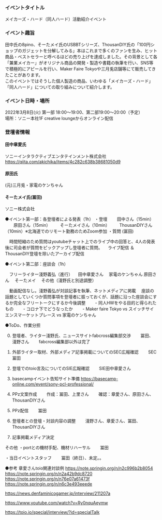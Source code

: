### イベントタイトル
メイカーズ・ハード（同人ハード）活動紹介イベント

### イベント趣旨
田中氏の8pino、そーたメイ氏のUSBBTシリーズ、ThousanDIY氏の「100円ショップのガジェットを分解してみる」本はこれまで多くのファンを生み、ヒット商品・ベストセラーと呼べるほどの売り上げを達成しました。その背景として各「兼業メイカー」がオリジナル商品の開発・製造や書籍の執筆を行い、SNS等で積極的にアピールを行い、Maker Faire Tokyoや三月兎店舗等にて販売してきたことがあります。  
このイベントではそうした個人製造の商品、いわゆる「メイカーズ・ハード」「同人ハード」についての取り組みについて紹介します。

### イベント日時・場所
2022年3月8日(火) 第一部 18:00～19:00、第二部19:00～20:00（予定）  
場所：ソニー本社1F creative loungeからオンライン配信  

### 登壇者情報
#### 田中章愛氏
ソニーインタラクティブエンタテインメント株式会社  
https://qiita.com/akichika/items/4c282c638b38681050d9

#### 原田氏
(元)三月兎・家電のケンちゃん  

#### そーたメイ氏(冨田)
ソニー株式会社


●イベント第一部：各登壇者による発表（1h）
・登壇
　　田中さん（15min）
　　原田さん（15min）
　　そーたメイさん（10min）
　　ThousanDIYさん（10min）※北海道でのリモート勤務のためZoom参加
・質問 (冨田)

　時間短縮のため質問はyoutubeチャット上でのライブ中の回答と、4人の発表後に司会者が質問をピックアップし登壇者に質問。
　ライブ配信 ＆ ThousanDIY登壇を除いたアーカイブ配信

●イベント第二部：座談会（1h）

　フリーライター淺野義弘（進行）
　田中章愛さん
　家電のケンちゃん 原田さん
　そーたメイ
　その他（淺野氏と別途調整）

　動画配信なし。淺野義弘が対談記事を執筆、ネットメディアに掲載
　座談の話題としていくつか質問事項を登壇者に振っておくが、話題に沿った座談会にするか完全なフリートークにするか今後調整
　　- 同人HWをやる目的と得られたもの
　　- コロナ下でどうなったか
　　- Maker faire Tokyo vs スイッチサイエンスマーケットプレース vs 家電のケンちゃん


●ToDo、作業分担

0. 登壇者、ライター淺野氏、ニュースサイトfabcross編集部交渉
　　冨田、淺野さん
　　fabcross編集部以外は完了

1. 外部ライター取材、外部メディア記事掲載についてのSEC広報確認
　　SEC冨田

2. 登壇でのtoio言及についてのSIE広報確認
　　SIE田中章愛さん

3. basecampイベント告知サイト準備 https://basecamp-online.com/event/sony-pcl-professional/
4. PPz文案作成
　　作成：冨田、上里さん
　　確認：章愛さん、原田さん、ThousanDIYさん

5. PPz配信
　　冨田

6. 登壇者との登壇・対談内容の調整
　　淺野さん、章愛さん、冨田、ThousanDIYさん

7. 記事掲載メディア決定

その他
・portとの機材手配、機材リハーサル
　　冨田

・当日イベントスタッフ
　　冨田（終日）、未定。。


●参考
章愛さんtoio関連対談例
https://note.springin.org/n/n2c996b2b8054
https://note.springin.org/n/n2a42b9dc8720
https://note.springin.org/n/n76e07a61473f
https://note.springin.org/n/n6c3e493eeede

https://news.denfaminicogamer.jp/interview/211207a

https://www.youtube.com/watch?v=Ry0nquAeymw

https://toio.io/special/interview/?id=specialTalk
